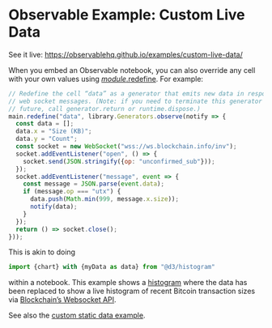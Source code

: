 # Observable Example: Custom Live Data

See it live: https://observablehq.github.io/examples/custom-live-data/

When you embed an Observable notebook, you can also override any cell with your own values using [*module*.redefine](https://github.com/observablehq/runtime/blob/master/README.md#module_redefine). For example:

```js
// Redefine the cell “data” as a generator that emits new data in response to
// web socket messages. (Note: if you need to terminate this generator in the
// future, call generator.return or runtime.dispose.)
main.redefine("data", library.Generators.observe(notify => {
  const data = [];
  data.x = "Size (KB)";
  data.y = "Count";
  const socket = new WebSocket("wss://ws.blockchain.info/inv");
  socket.addEventListener("open", () => {
    socket.send(JSON.stringify({op: "unconfirmed_sub"}));
  });
  socket.addEventListener("message", event => {
    const message = JSON.parse(event.data);
    if (message.op === "utx") {
      data.push(Math.min(999, message.x.size));
      notify(data);
    }
  });
  return () => socket.close();
}));
```

This is akin to doing

```js
import {chart} with {myData as data} from "@d3/histogram"
```

within a notebook. This example shows a [histogram](https://observablehq.com/@d3/histogram) where the data has been replaced to show a live histogram of recent Bitcoin transaction sizes via [Blockchain’s Websocket API](https://www.blockchain.com/api/api_websocket).

See also the [custom static data example](../custom-data/).
